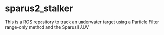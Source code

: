 # sparus2_stalker
This is a ROS repository to track an underwater target using a Particle Filter range-only method and the SparusII AUV
